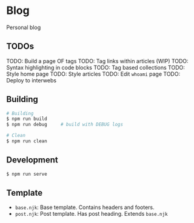 # Blog

Personal blog

## TODOs

TODO: Build a page OF tags
TODO: Tag links within articles (WIP)
TODO: Syntax highlighting in code blocks
TODO: Tag based collections
TODO: Style home page
TODO: Style articles
TODO: Edit `whoami` page
TODO: Deploy to interwebs

## Building

```sh
# Building
$ npm run build
$ npm run debug     # build with DEBUG logs

# Clean
$ npm run clean
```

## Development

```sh
$ npm run serve
```

## Template

- `base.njk`:       Base template. Contains headers and footers.
- `post.njk`:       Post template. Has post heading. Extends `base.njk`

